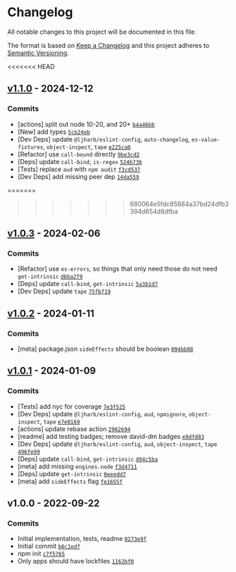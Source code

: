 # Changelog

All notable changes to this project will be documented in this file.

The format is based on [Keep a Changelog](https://keepachangelog.com/en/1.0.0/)
and this project adheres to [Semantic Versioning](https://semver.org/spec/v2.0.0.html).

<<<<<<< HEAD
## [v1.1.0](https://github.com/ljharb/safe-regex-test/compare/v1.0.3...v1.1.0) - 2024-12-12

### Commits

- [actions] split out node 10-20, and 20+ [`b4a46bb`](https://github.com/ljharb/safe-regex-test/commit/b4a46bb30542251df8051aec52561ce2bb162f85)
- [New] add types [`5cb24eb`](https://github.com/ljharb/safe-regex-test/commit/5cb24eb6d074fdae200446e172f1ab485460c34e)
- [Dev Deps] update `@ljharb/eslint-config`, `auto-changelog`, `es-value-fixtures`, `object-inspect`, `tape` [`e225ca0`](https://github.com/ljharb/safe-regex-test/commit/e225ca081b77ea105b5e913a00473066efeb471d)
- [Refactor] use `call-bound` directly [`9be3cd2`](https://github.com/ljharb/safe-regex-test/commit/9be3cd2f390f23c0075ec93e5abdace0ee5d9d9d)
- [Deps] update `call-bind`, `is-regex` [`524b736`](https://github.com/ljharb/safe-regex-test/commit/524b73677e16de9dde27dfb8f30ac4760071bbda)
- [Tests] replace `aud` with `npm audit` [`f3cd537`](https://github.com/ljharb/safe-regex-test/commit/f3cd5379e48152daeb51fdd09e15d3ec74797761)
- [Dev Deps] add missing peer dep [`14da559`](https://github.com/ljharb/safe-regex-test/commit/14da559a0620b99a262ab9610dba13720915360f)

=======
>>>>>>> 680064e5fdc85884a37bd24dfb3394d654d8dfba
## [v1.0.3](https://github.com/ljharb/safe-regex-test/compare/v1.0.2...v1.0.3) - 2024-02-06

### Commits

- [Refactor] use `es-errors`, so things that only need those do not need `get-intrinsic` [`d6ba2f9`](https://github.com/ljharb/safe-regex-test/commit/d6ba2f948c679c3104ce6d6c897bedff0f1c5b74)
- [Deps] update `call-bind`, `get-intrinsic` [`5a3b1d7`](https://github.com/ljharb/safe-regex-test/commit/5a3b1d755e46f010e6930f15ec30eae023feffd3)
- [Dev Deps] update `tape` [`75fb719`](https://github.com/ljharb/safe-regex-test/commit/75fb71937c5daf1326052c59d6f251f439cd9332)

## [v1.0.2](https://github.com/ljharb/safe-regex-test/compare/v1.0.1...v1.0.2) - 2024-01-11

### Commits

- [meta] package.json `sideEffects` should be boolean [`094bb88`](https://github.com/ljharb/safe-regex-test/commit/094bb88d93ce25e26d20f5badee4e45acf0e3ac5)

## [v1.0.1](https://github.com/ljharb/safe-regex-test/compare/v1.0.0...v1.0.1) - 2024-01-09

### Commits

- [Tests] add nyc for coverage [`7e3f525`](https://github.com/ljharb/safe-regex-test/commit/7e3f5254efdf0979f72492f0e7f52a3a9814591f)
- [Dev Deps] update `@ljharb/eslint-config`, `aud`, `npmignore`, `object-inspect`, `tape` [`e7e0169`](https://github.com/ljharb/safe-regex-test/commit/e7e016949b78602f24debc1185c26f33cc4e9d1b)
- [actions] update rebase action [`2962694`](https://github.com/ljharb/safe-regex-test/commit/2962694bce7ffa278e873911072c11119bb3a608)
- [readme] add testing badges; remove david-dm badges [`e9dfd83`](https://github.com/ljharb/safe-regex-test/commit/e9dfd830655ac702ac7b7947f7076bb524994968)
- [Dev Deps] update `@ljharb/eslint-config`, `aud`, `object-inspect`, `tape` [`496fe99`](https://github.com/ljharb/safe-regex-test/commit/496fe99aa66f20cadb1cf79f6d479b87ae95b620)
- [Deps] update `call-bind`, `get-intrinsic` [`d94c5ba`](https://github.com/ljharb/safe-regex-test/commit/d94c5badd0362df8ff7ced38b50d20550fd629c1)
- [meta] add missing `engines.node` [`f3d4711`](https://github.com/ljharb/safe-regex-test/commit/f3d4711a51b21330e34f5f27e45452fbdb924715)
- [Deps] update `get-intrinsic` [`0eeedd7`](https://github.com/ljharb/safe-regex-test/commit/0eeedd74d0313fab9b0718895c02905f702ecb4d)
- [meta] add `sideEffects` flag [`fe1655f`](https://github.com/ljharb/safe-regex-test/commit/fe1655f16449208d987d9f4b7dafb15564ca80f7)

## v1.0.0 - 2022-09-22

### Commits

- Initial implementation, tests, readme [`0273e9f`](https://github.com/ljharb/safe-regex-test/commit/0273e9f96f4b09df413523f4faacc8ae9ac5e6cb)
- Initial commit [`b6c1edf`](https://github.com/ljharb/safe-regex-test/commit/b6c1edf740e6105fb71c34c1c69fadd837e8f7ab)
- npm init [`c7f5765`](https://github.com/ljharb/safe-regex-test/commit/c7f576580607b16458b5a16e6bfa3b639e49c6bd)
- Only apps should have lockfiles [`1162bf0`](https://github.com/ljharb/safe-regex-test/commit/1162bf011835040f7e2c9936734294b2d98536bf)
